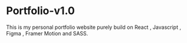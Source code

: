 # Portfolio-v1.0
This is my personal portfolio website purely build on React , Javascript , Figma , Framer Motion and SASS.
